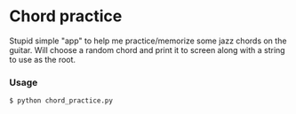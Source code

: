 # Chord practice

Stupid simple "app" to help me practice/memorize some jazz chords on the guitar. Will choose a random chord and print it to screen along with a string to use as the root.

### Usage

```bash
$ python chord_practice.py
```
